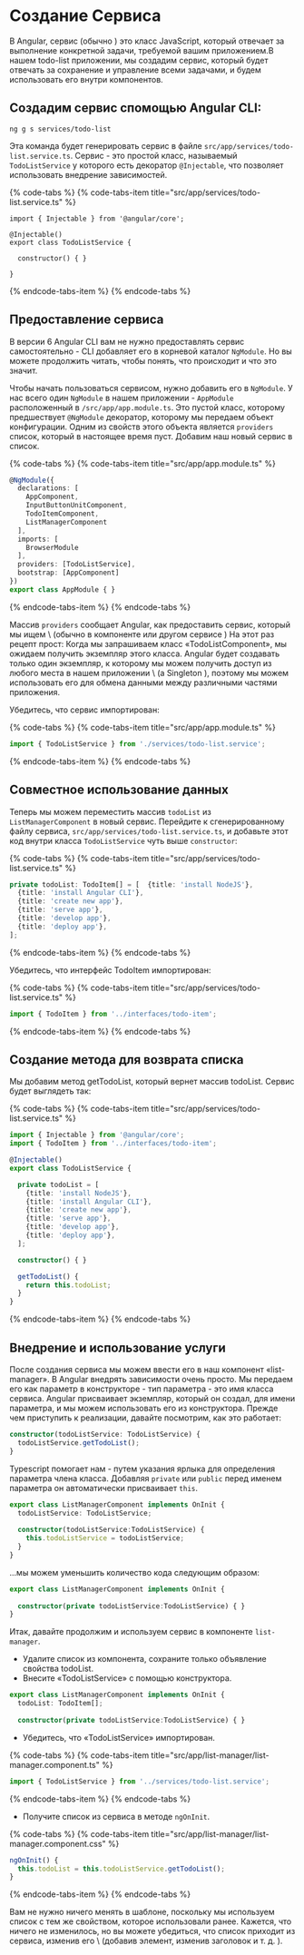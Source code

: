 # Создание Сервиса

В Angular, сервис (обычно \) это класс JavaScript, который отвечает за выполнение конкретной задачи, требуемой вашим приложением.В нашем todo-list приложении, мы создадим сервис, который будет отвечать за сохранение и управление всеми задачами, и будем использовать его внутри компонентов.

## Создадим сервис спомощью Angular CLI:

```text
ng g s services/todo-list
```

Эта команда будет генерировать сервис в файле `src/app/services/todo-list.service.ts`. Сервис - это простой класс, называемый `TodoListService` у которого есть декоратор `@Injectable`, что позволяет использовать внедрение зависимостей.

{% code-tabs %}
{% code-tabs-item title="src/app/services/todo-list.service.ts" %}
```text
import { Injectable } from '@angular/core';

@Injectable()
export class TodoListService {

  constructor() { }

}
```
{% endcode-tabs-item %}
{% endcode-tabs %}

## Предоставление сервиса

В версии 6 Angular CLI вам не нужно предоставлять сервис самостоятельно - CLI добавляет его в корневой каталог `NgModule`. Но вы можете продолжить читать, чтобы понять, что происходит и что это значит.

Чтобы начать пользоваться сервисом, нужно добавить его в `NgModule`. У нас всего один `NgModule` в нашем приложении - `AppModule` расположенный  в  `/src/app/app.module.ts`. Это пустой класс, которому предшествует `@NgModule` декоратор, которому мы передаем объект конфигурации. Одним из свойств этого объекта является `providers` список, который в настоящее время пуст. Добавим наш новый сервис в список.

{% code-tabs %}
{% code-tabs-item title="src/app/app.module.ts" %}
```typescript
@NgModule({
  declarations: [
    AppComponent,
    InputButtonUnitComponent,
    TodoItemComponent,
    ListManagerComponent
  ],
  imports: [
    BrowserModule
  ],
  providers: [TodoListService],
  bootstrap: [AppComponent]
})
export class AppModule { }
```
{% endcode-tabs-item %}
{% endcode-tabs %}

Массив `providers` сообщает Angular, как предоставить сервис, который мы ищем \ (обычно в компоненте или другом сервисе \) На этот раз рецепт прост: Когда мы запрашиваем класс «TodoListComponent», мы ожидаем получить экземпляр этого класса. Angular будет создавать только один экземпляр, к которому мы можем получить доступ из любого места в нашем приложении \ (a Singleton \), поэтому мы можем использовать его для обмена данными между различными частями приложения.

Убедитесь, что сервис импортирован:

{% code-tabs %}
{% code-tabs-item title="src/app/app.module.ts" %}
```typescript
import { TodoListService } from './services/todo-list.service';
```
{% endcode-tabs-item %}
{% endcode-tabs %}

## Совместное использование данных

Теперь мы можем переместить массив `todoList` из` ListManagerComponent` в новый сервис. Перейдите к сгенерированному файлу сервиса, `src/app/services/todo-list.service.ts`, и добавьте этот код внутри класса `TodoListService`  чуть выше `constructor`:

{% code-tabs %}
{% code-tabs-item title="src/app/services/todo-list.service.ts" %}
```typescript
private todoList: TodoItem[] = [  {title: 'install NodeJS'},
  {title: 'install Angular CLI'},
  {title: 'create new app'},
  {title: 'serve app'},
  {title: 'develop app'},
  {title: 'deploy app'},
];
```
{% endcode-tabs-item %}
{% endcode-tabs %}

Убедитесь, что интерфейс TodoItem импортирован:

{% code-tabs %}
{% code-tabs-item title="src/app/services/todo-list.service.ts" %}
```typescript
import { TodoItem } from '../interfaces/todo-item';
```
{% endcode-tabs-item %}
{% endcode-tabs %}

## Создание метода для возврата списка

Мы добавим метод getTodoList, который вернет массив todoList. Сервис будет выглядеть так:

{% code-tabs %}
{% code-tabs-item title="src/app/services/todo-list.service.ts" %}
```typescript
import { Injectable } from '@angular/core';
import { TodoItem } from '../interfaces/todo-item';

@Injectable()
export class TodoListService {

  private todoList = [
    {title: 'install NodeJS'},
    {title: 'install Angular CLI'},
    {title: 'create new app'},
    {title: 'serve app'},
    {title: 'develop app'},
    {title: 'deploy app'},
  ];

  constructor() { }

  getTodoList() {
    return this.todoList;
  }
}
```
{% endcode-tabs-item %}
{% endcode-tabs %}

## Внедрение и использование услуги

После создания сервиса мы можем ввести его в наш компонент «list-manager». В Angular внедрять зависимости очень просто. Мы передаем его как параметр в конструкторе - тип параметра - это имя класса сервиса. Angular присваивает экземпляр, который он создал, для имени параметра, и мы можем использовать его из конструктора. Прежде чем приступить к  реализации, давайте посмотрим, как это работает:

```typescript
constructor(todoListService: TodoListService) {
  todoListService.getTodoList();
}
```

Typescript помогает нам -  путем указания ярлыка для определения параметра члена класса. Добавляя  `private` или `public` перед именем параметра он автоматически присваивает `this`. 

```typescript
export class ListManagerComponent implements OnInit {
  todoListService: TodoListService;
  
  constructor(todoListService:TodoListService) { 
    this.todoListService = todoListService;
  }
}
```

...мы можем уменьшить количество кода следующим образом:

```typescript
export class ListManagerComponent implements OnInit {
  
  constructor(private todoListService:TodoListService) { }
}
```

Итак, давайте продолжим и используем сервис в компоненте `list-manager`.

* Удалите список  из компонента, сохраните только объявление свойства todoList.
* Внесите «TodoListService» с помощью конструктора. 

```typescript
export class ListManagerComponent implements OnInit {
  todoList: TodoItem[];
  
  constructor(private todoListService:TodoListService) { }
```

* Убедитесь, что «TodoListService» импортирован.

{% code-tabs %}
{% code-tabs-item title="src/app/list-manager/list-manager.component.ts" %}
```typescript
import { TodoListService } from '../services/todo-list.service';
```
{% endcode-tabs-item %}
{% endcode-tabs %}

* Получите список из сервиса в методе `ngOnInit`.

{% code-tabs %}
{% code-tabs-item title="src/app/list-manager/list-manager.component.css" %}
```typescript
ngOnInit() {
  this.todoList = this.todoListService.getTodoList();
}
```
{% endcode-tabs-item %}
{% endcode-tabs %}

Вам не нужно ничего менять в шаблоне, поскольку мы используем список  с тем же свойством, которое использовали ранее. Кажется, что ничего не изменилось, но вы можете убедиться, что список приходит из сервиса, изменив его \ (добавив элемент, изменив заголовок и т. д. \).


